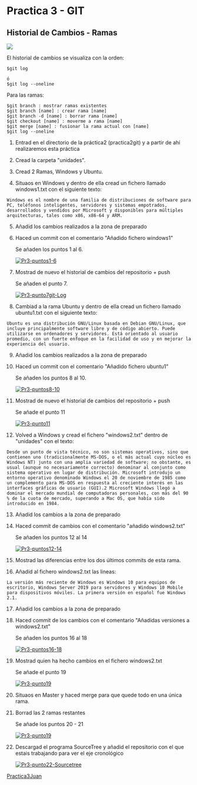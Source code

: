 # Practica 3 - GIT 
## Historial de Cambios - Ramas

![](https://victorhckinthefreeworld.files.wordpress.com/2016/09/git_commit_fire.png?w=1024)

El historial de cambios se visualiza con la orden:
````
$git log

ó 
$git log --oneline
````
Para las ramas:
````
$git branch : mostrar ramas existentes
$git branch [name] : crear rama [name]
$git branch -d [name] : borrar rama [name]
$git checkout [name] : moverme a rama [name]
$git merge [name] : fusionar la rama actual con [name] 
$git log --oneline
````

1. Entrad en el directorio de la práctica2 (practica2git) y a partir de ahí realizaremos esta práctica

2. Cread la carpeta "unidades". 

3. Cread 2 Ramas, Windows y Ubuntu.

4.  Situaos en Windows y dentro de ella cread un fichero llamado windows1.txt con el siguiente texto:
```
Windows es el nombre de una familia de distribuciones de software para PC, teléfonos inteligentes, servidores y sistemas empotrados, desarrollados y vendidos por Microsoft y disponibles para múltiples arquitecturas, tales como x86, x86-64 y ARM.
```
5. Añadid los cambios realizados a la zona de preparado
6. Haced un commit con el comentario "Añadido fichero windows1"
    <p> Se añaden los puntos 1 al 6.</p>  

    <a href="https://imgbb.com/"><img src="https://i.ibb.co/C9Y888X/Pr3-puntos1-6.jpg" alt="Pr3-puntos1-6" border="0"></a><br>  

7. Mostrad de nuevo el historial de cambios del repositorio + push
    <p> Se añaden el punto 7.</p>  

    <a href="https://ibb.co/603JcXZ"><img src="https://i.ibb.co/PG7zsDY/Pr3-punto7git-Log.jpg" alt="Pr3-punto7git-Log" border="0"></a>
    
8. Cambiad a la rama Ubuntu y dentro de ella cread un fichero llamado ubuntu1.txt con el siguiente texto:
```
Ubuntu es una distribución GNU/Linux basada en Debian GNU/Linux, que incluye principalmente software libre y de código abierto. Puede utilizarse en ordenadores y servidores. Está orientado al usuario promedio, con un fuerte enfoque en la facilidad de uso y en mejorar la experiencia del usuario.
```
9. Añadid los cambios realizados a la zona de preparado
10. Haced un commit con el comentario "Añadido fichero ubuntu1"
    <p> Se añaden los puntos 8 al 10.</p>  

    <a href="https://imgbb.com/"><img src="https://i.ibb.co/YQYFL1F/Pr3-puntos8-10.jpg" alt="Pr3-puntos8-10" border="0"></a>  

11. Mostrad de nuevo el historial de cambios del repositorio + push
    <p> Se añade el punto 11 </p>  

    <a href="https://ibb.co/PzfwCjV"><img src="https://i.ibb.co/x8RJ5Lr/Pr3-punto11.jpg" alt="Pr3-punto11" border="0"></a>

12. Volved a Windows y cread el fichero "windows2.txt" dentro de "unidades" con el texto:
````
Desde un punto de vista técnico, no son sistemas operativos, sino que contienen uno (tradicionalmente MS-DOS, o el más actual cuyo núcleo es Windows NT) junto con una amplia variedad de software; no obstante, es usual (aunque no necesariamente correcto) denominar al conjunto como sistema operativo en lugar de distribución. Microsoft introdujo un entorno operativo denominado Windows el 20 de noviembre de 1985 como un complemento para MS-DOS en respuesta al creciente interés en las interfaces gráficas de usuario (GUI).2​ Microsoft Windows llegó a dominar el mercado mundial de computadoras personales, con más del 90 % de la cuota de mercado, superando a Mac OS, que había sido introducido en 1984.

````

13. Añadid los cambios a la zona de preparado
14. Haced commit de cambios con el comentario "añadido windows2.txt"
    <p> Se añaden los puntos 12 al 14 </p>  

    <a href="https://imgbb.com/"><img src="https://i.ibb.co/C8z95BL/Pr3-puntos12-14.jpg" alt="Pr3-puntos12-14" border="0"></a>
    
15. Mostrad las diferencias entre los dos últimos commits de esta rama.
    
16. Añadid al fichero windows2.txt las lineas:
```
La versión más reciente de Windows es Windows 10 para equipos de escritorio, Windows Server 2019 para servidores y Windows 10 Mobile para dispositivos móviles. La primera versión en español fue Windows 2.1.
```
17. Añadid los cambios a la zona de preparado
18. Haced commit de los cambios con el comentario "Añadidas versiones a windows2.txt"
    <p> Se añaden los puntos 16 al 18 </p>    

    <a href="https://imgbb.com/"><img src="https://i.ibb.co/f2Hcsyd/Pr3-puntos16-18.jpg" alt="Pr3-puntos16-18" border="0"></a>
    
19. Mostrad quien ha hecho cambios en el fichero windows2.txt
    <p> Se añade el punto 19 </p>    

    <a href="https://ibb.co/gPxXjmv"><img src="https://i.ibb.co/Br97zc4/Pr3-punto19.jpg" alt="Pr3-punto19" border="0"></a>
    
20. Situaos en Master y haced merge para que quede todo en una única rama.
21. Borrad las 2 ramas restantes
    <p> Se añade los puntos 20 - 21</p>  

    <a href="https://ibb.co/gPxXjmv"><img src="https://i.ibb.co/Br97zc4/Pr3-punto19.jpg" alt="Pr3-punto19" border="0"></a>  

22. Descargad el programa SourceTree y añadid el repositorio con el que estais trabajando para ver el eje cronológico  

    <a href="https://ibb.co/qr0t2F9"><img src="https://i.ibb.co/vjs7Mvm/Pr3-punto22-Sourcetree.jpg" alt="Pr3-punto22-Sourcetree" border="0"></a>

<a href="https://github.com/Juanfp-DAM/EdD-U3Pr2Git.git"> Practica3Juan</a>